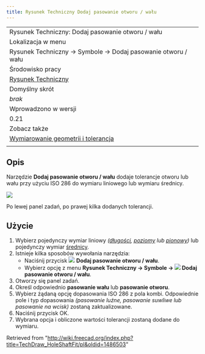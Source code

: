 ```yaml
---
title: Rysunek Techniczny Dodaj pasowanie otworu / wału
---
```

|  |
| --- |
| Rysunek Techniczny: Dodaj pasowanie otworu / wału |
| Lokalizacja w menu |
| Rysunek Techniczny → Symbole → Dodaj pasowanie otworu / wału |
| Środowisko pracy |
| [Rysunek Techniczny](/TechDraw_Workbench/pl "TechDraw Workbench/pl") |
| Domyślny skrót |
| *brak* |
| Wprowadzono w wersji |
| 0.21 |
| Zobacz także |
| [Wymiarowanie geometrii i tolerancja](/TechDraw_Geometric_dimensioning_and_tolerancing/pl "TechDraw Geometric dimensioning and tolerancing/pl") |
|  |

## Opis

Narzędzie **Dodaj pasowanie otworu / wału** dodaje tolerancje otworu lub wału przy użyciu ISO 286 do wymiaru liniowego lub wymiaru średnicy.

![](/images/TechDraw_HoleShaftFitExample.png)

Po lewej panel zadań, po prawej kilka dodanych tolerancji.

## Użycie

1. Wybierz pojedynczy wymiar liniowy *([długości](/TechDraw_LengthDimension/pl "TechDraw LengthDimension/pl"), [poziomy](/TechDraw_HorizontalDimension/pl "TechDraw HorizontalDimension/pl") lub [pionowy](/TechDraw_VerticalDimension/pl "TechDraw VerticalDimension/pl"))* lub pojedynczy wymiar [średnicy](/TechDraw_DiameterDimension/pl "TechDraw DiameterDimension/pl").
2. Istnieje kilka sposobów wywołania narzędzia:
   * Naciśnij przycisk ![](/images/TechDraw_HoleShaftFit.svg) **Dodaj pasowanie otworu / wału**.
   * Wybierz opcję z menu **Rysunek Techniczny → Symbole → ![](/images/TechDraw_HoleShaftFit.svg) Dodaj pasowanie otworu / wału**.
3. Otworzy się panel zadań.
4. Określ odpowiednio **pasowanie wału** lub **pasowanie otworu**.
5. Wybierz żądaną opcję dopasowania ISO 286 z pola kombi. Odpowiednie pole i typ dopasowania *(pasowanie luźne, pasowanie suwliwe lub pasowanie na wcisk)* zostaną zaktualizowane.
6. Naciśnij przycisk OK.
7. Wybrana opcja i obliczone wartości tolerancji zostaną dodane do wymiaru.

Retrieved from "<http://wiki.freecad.org/index.php?title=TechDraw_HoleShaftFit/pl&oldid=1486503>"